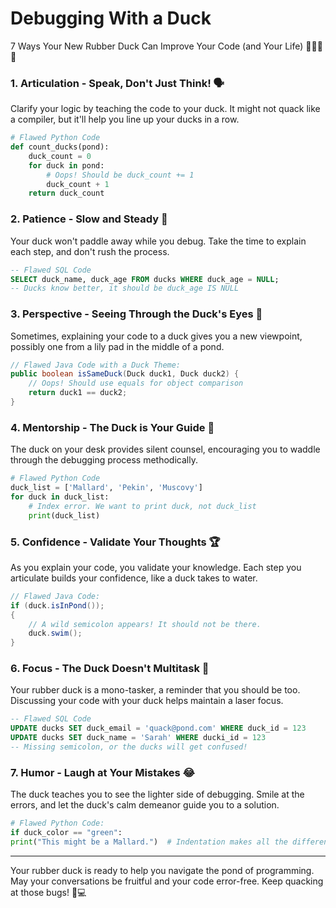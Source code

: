 # Debugging With a Duck
7 Ways Your New Rubber Duck Can Improve Your Code (and Your Life) 🦆👩‍💻🐞

### 1\. Articulation - Speak, Don't Just Think! 🗣️

Clarify your logic by teaching the code to your duck. It might not quack like a compiler, but it'll help you line up your ducks in a row.

```python
# Flawed Python Code 
def count_ducks(pond):
    duck_count = 0
    for duck in pond:
        # Oops! Should be duck_count += 1
        duck_count + 1
    return duck_count
```

### 2\. Patience - Slow and Steady 🐢

Your duck won't paddle away while you debug. Take the time to explain each step, and don't rush the process.

```sql
-- Flawed SQL Code
SELECT duck_name, duck_age FROM ducks WHERE duck_age = NULL;
-- Ducks know better, it should be duck_age IS NULL
```

### 3\. Perspective - Seeing Through the Duck's Eyes 👀

Sometimes, explaining your code to a duck gives you a new viewpoint, possibly one from a lily pad in the middle of a pond.

```java
// Flawed Java Code with a Duck Theme:
public boolean isSameDuck(Duck duck1, Duck duck2) {
    // Oops! Should use equals for object comparison
    return duck1 == duck2;
}
```

### 4\. Mentorship - The Duck is Your Guide 🧭

The duck on your desk provides silent counsel, encouraging you to waddle through the debugging process methodically.

```python
# Flawed Python Code 
duck_list = ['Mallard', 'Pekin', 'Muscovy']
for duck in duck_list:
    # Index error. We want to print duck, not duck_list
    print(duck_list)
```

### 5\. Confidence - Validate Your Thoughts 🏆

As you explain your code, you validate your knowledge. Each step you articulate builds your confidence, like a duck takes to water.

```java
// Flawed Java Code:
if (duck.isInPond());
{
    // A wild semicolon appears! It should not be there.
    duck.swim();
}
```

### 6\. Focus - The Duck Doesn't Multitask 🎯

Your rubber duck is a mono-tasker, a reminder that you should be too. Discussing your code with your duck helps maintain a laser focus.

```sql
-- Flawed SQL Code 
UPDATE ducks SET duck_email = 'quack@pond.com' WHERE duck_id = 123
UPDATE ducks SET duck_name = 'Sarah' WHERE ducki_id = 123
-- Missing semicolon, or the ducks will get confused!
```

### 7\. Humor - Laugh at Your Mistakes 😂

The duck teaches you to see the lighter side of debugging. Smile at the errors, and let the duck's calm demeanor guide you to a solution.

```python
# Flawed Python Code:
if duck_color == "green":
print("This might be a Mallard.")  # Indentation makes all the difference!
```

* * * * *

Your rubber duck is ready to help you navigate the pond of programming. May your conversations be fruitful and your code error-free. Keep quacking at those bugs! 🦆💻
